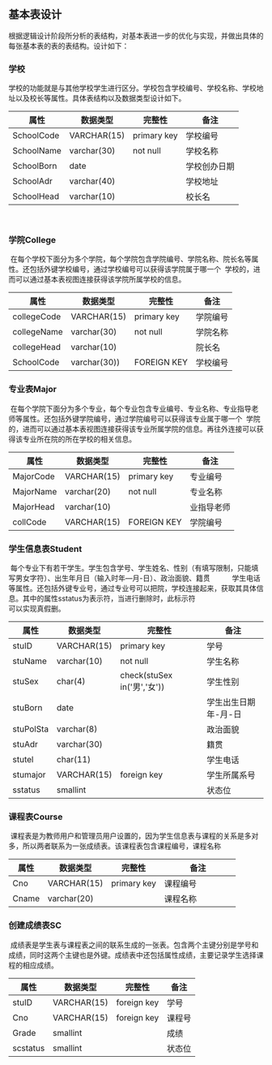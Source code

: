 ## 基本表设计      
根据逻辑设计阶段所分析的表结构，对基本表进一步的优化与实现，并做出具体的每张基本表的表的表结构。设计如下：
### 学校
  学校的功能就是与其他学校学生进行区分。学校包含学校编号、学校名称、学校地址以及校长等属性。具体表结构以及数据类型设计如下。               
  
  属性|数据类型|完整性|备注
  ----|------|-----|-----
  SchoolCode|VARCHAR(15)|primary key|学校编号
  SchoolName|varchar(30)|not null|学校名称
  SchoolBorn|date|      |学校创办日期
  SchoolAdr|varchar(40)|   |学校地址
  SchoolHead|varchar(10)|   |校长名           
  
### 学院College             
  在每个学校下面分为多个学院，每个学院包含学院编号、学院名称、院长名等属性。还包括外键学校编号，通过学校编号可以获得该学院属于哪一个
  学校的，进而可以通过基本表视图连接获得该学院所属学校的信息。

  属性|数据类型|完整性|备注
  ----|------|-----|-----
  collegeCode|VARCHAR(15)|primary key|学院编号
  collegeName|varchar(30)|not null|学院名称
  collegeHead|varchar(10)|      |院长名
  SchoolCode| varchar(30))|FOREIGN KEY|学校编号             

### 专业表Major        
   在每个学院下面分为多个专业，每个专业包含专业编号、专业名称、专业指导老师等属性。还包括外键学院编号，通过学院编号可以获得该专业属于哪一个
  学院的，进而可以通过基本表视图连接获得该专业所属学院的信息。再往外连接可以获得该专业所在院的所在学校的相关信息。

  属性|数据类型|完整性|备注
  ----|------|-----|-----
MajorCode|VARCHAR(15)|primary key|专业编号
MajorName|varchar(20)|not null|专业名称
MajorHead|varchar(10)| |业指导老师
collCode|VARCHAR(15)|FOREIGN KEY|学院编号           

### 学生信息表Student        
  每个专业下有若干学生。学生包含学号、学生姓名、性别（有填写限制，只能填写男女字符）、出生年月日（输入时年—月-日）、政治面貌、籍贯           学生电话等属性。还包括外键专业号，通过专业号可以把院，学校连接起来，获取其具体信息。其中的属性sstatus为表示符，当进行删除时，此标示符   
  可以实现真假删。

  属性|数据类型|完整性|备注
 ----|------|-----|-----
stuID|VARCHAR(15)|primary key|学号
stuName|varchar(10)|not null|学生名称
stuSex|char(4)|check(stuSex in('男','女'))|学生性别
stuBorn|date|  |学生出生日期年-月-日
stuPolSta|varchar(8)|  |政治面貌
stuAdr|varchar(30)|  |籍贯
stutel|char(11)|  |学生电话
stumajor|VARCHAR(15)|foreign key|学生所属系号
sstatus|smallint|  |状态位            


### 课程表Course      
  课程表是为教师用户和管理员用户设置的，因为学生信息表与课程的关系是多对多，所以两者联系为一张成绩表。该课程表包含课程编号，课程名称

属性|数据类型|完整性|备注
 ----|------|-----|-----
Cno|VARCHAR(15)|primary key|课程编号
Cname|varchar(20)|  |课程名称                

### 创建成绩表SC       
  成绩表是学生表与课程表之间的联系生成的一张表。包含两个主键分别是学号和成绩，同时这两个主键也是外键。成绩表中还包括属性成绩，主要记录学生选择课程的相应成绩。

  属性|数据类型|完整性|备注
 ----|------|-----|-----
stuID|VARCHAR(15)|foreign key|学号
Cno|VARCHAR(15)|foreign key|课程号
Grade|smallint|  |成绩
scstatus|smallint|  |状态位

  
  
  
  
  
